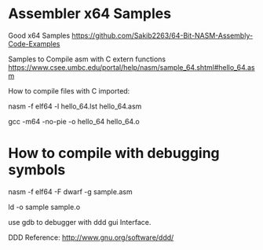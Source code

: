 # Assembler x64 Samples

Good x64 Samples https://github.com/Sakib2263/64-Bit-NASM-Assembly-Code-Examples

Samples to Compile asm with C extern functions https://www.csee.umbc.edu/portal/help/nasm/sample_64.shtml#hello_64.asm

How to compile files with C imported:

nasm -f elf64 -l hello_64.lst  hello_64.asm

gcc -m64 -no-pie -o hello_64  hello_64.o

# How to compile with debugging symbols   

nasm -f elf64 -F dwarf -g  sample.asm   

ld -o sample sample.o   

use gdb to debugger with ddd gui Interface.   

DDD Reference:  http://www.gnu.org/software/ddd/



